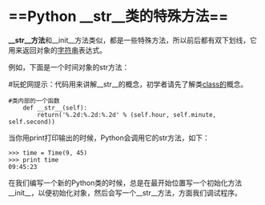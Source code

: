 # ==Python __str__类的特殊方法==

[^注]: ==暂未搞明白==

**__str__方法**和__init__方法类似，都是一些特殊方法，所以前后都有双下划线，它用来返回对象的[字符串](http://www.iplaypy.com/jichu/str.html)表达式。

例如，下面是一个时间对象的str方法：

\#玩蛇网提示：代码用来讲解__str__的概念，初学者请先了解类[class的](http://www.iplaypy.com/jichu/class.html)概念。

```
#类内部的一个函数
    def __str__(self):
        return('%.2d:%.2d:%.2d' % (self.hour, self.minute, self.second))
```

当你用print打印输出的时候，Python会调用它的str方法，如下：

```
>>> time = Time(9, 45)
>>> print time
09:45:23
```

在我们编写一个新的Python类的时候，总是在最开始位置写一个初始化方法__init__，以便初始化对象，然后会写一个__str__方法，方面我们调试程序。